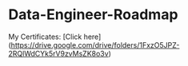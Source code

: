 # Data-Engineer-Roadmap

My Certificates: [Click here] (https://drive.google.com/drive/folders/1FxzO5JPZ-2RQlWdCYk5rV9zvMsZK8o3v)
